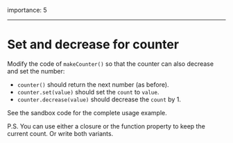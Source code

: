 importance: 5

---

# Set and decrease for counter

Modify the code of `makeCounter()` so that the counter can also decrease and set the number:

- `counter()` should return the next number (as before).
- `counter.set(value)` should set the `count` to `value`.
- `counter.decrease(value)` should decrease the `count` by 1.

See the sandbox code for the complete usage example.

P.S. You can use either a closure or the function property to keep the current count. Or write both variants.
